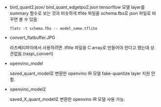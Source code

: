 - bird_quant2.json/ bird_quant_edgetpu2.json
	tensorflow 모델 layer를  summary 함수로 보는 것과 비슷하게
	tflite 파일을 schema.fbs로 json 파일로 바꾸면 볼 수 있음
	
	`
	flatc -t schema.fbs -- model_name.tflite
	`

- convert_flatbuffer.JPG 

	라즈베리파이에서 사용하려면 .tflite 파일을 C array로 만들어야 한다고 했는데
	상관없음.(raspi_convert)

- openvino_model

	saved_quant_model로 변환한 openvino IR 모델
	fake-quantize layer 지원 안 함.

- openvino_model2

	saved_X_quant_model로 변환한 openvino IR 모델
	사용 가능.

	